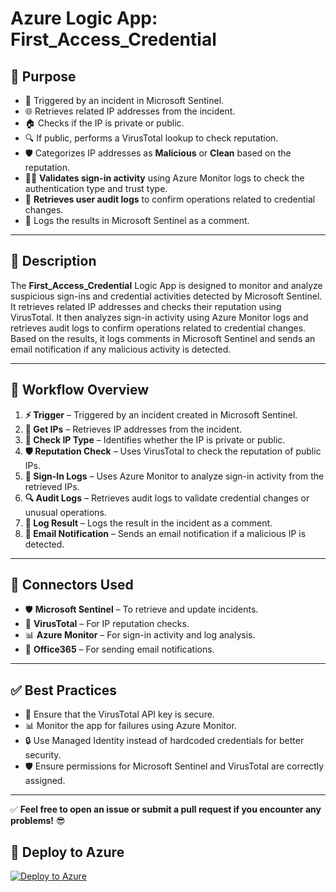 # Azure Logic App: First_Access_Credential  

## 🎯 **Purpose**  
- 🚀 Triggered by an incident in Microsoft Sentinel.  
- 🌐 Retrieves related IP addresses from the incident.  
- 🏠 Checks if the IP is private or public.  
- 🔍 If public, performs a VirusTotal lookup to check reputation.  
- 🛡️ Categorizes IP addresses as **Malicious** or **Clean** based on the reputation.  
- 🧑‍💻 **Validates sign-in activity** using Azure Monitor logs to check the authentication type and trust type.  
- 🔎 **Retrieves user audit logs** to confirm operations related to credential changes.  
- 📝 Logs the results in Microsoft Sentinel as a comment.  

---

## 📝 **Description**  
The **First_Access_Credential** Logic App is designed to monitor and analyze suspicious sign-ins and credential activities detected by Microsoft Sentinel. It retrieves related IP addresses and checks their reputation using VirusTotal. It then analyzes sign-in activity using Azure Monitor logs and retrieves audit logs to confirm operations related to credential changes. Based on the results, it logs comments in Microsoft Sentinel and sends an email notification if any malicious activity is detected.  

---

## 🔄 **Workflow Overview**  
1. **⚡ Trigger** – Triggered by an incident created in Microsoft Sentinel.  
2. **📡 Get IPs** – Retrieves IP addresses from the incident.  
3. **🔎 Check IP Type** – Identifies whether the IP is private or public.  
4. **🛡️ Reputation Check** – Uses VirusTotal to check the reputation of public IPs.  
5. **📑 Sign-In Logs** – Uses Azure Monitor to analyze sign-in activity from the retrieved IPs.  
6. **🔍 Audit Logs** – Retrieves audit logs to validate credential changes or unusual operations.  
7. **📝 Log Result** – Logs the result in the incident as a comment.  
8. **📧 Email Notification** – Sends an email notification if a malicious IP is detected.  

---

## 🔌 **Connectors Used**  
- 🛡️ **Microsoft Sentinel** – To retrieve and update incidents.  
- 🦠 **VirusTotal** – For IP reputation checks.  
- 📊 **Azure Monitor** – For sign-in activity and log analysis.  
- 📧 **Office365** – For sending email notifications.  

---

## ✅ **Best Practices**  
- 🔑 Ensure that the VirusTotal API key is secure.  
- 📊 Monitor the app for failures using Azure Monitor.  
- 🔒 Use Managed Identity instead of hardcoded credentials for better security.  
- 🛡️ Ensure permissions for Microsoft Sentinel and VirusTotal are correctly assigned.  

---

✅ **Feel free to open an issue or submit a pull request if you encounter any problems!** 😎  


## 🚀 **Deploy to Azure**
[![Deploy to Azure](https://aka.ms/deploytoazurebutton)](https://portal.azure.com/#create/Microsoft.Template/uri/https://rawcdn.githack.com/Nagasaikumarvarikuti/First_Access_Credentials/main/azuredeploy.json)
